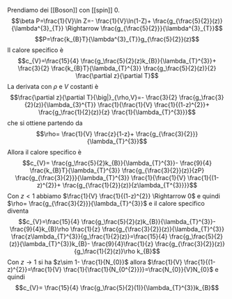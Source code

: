 Prendiamo dei [[Boson]] con [[spin]] 0.
$$\beta P=\frac{1}{V}\ln Z=- \frac{1}{V}\ln(1-Z)+ \frac{g_{\frac{5}{2}}(z)}{\lambda^{3}_{T}} \Rightarrow \frac{g_{\frac{5}{2}}}{\lambda^{3}_{T}}$$
$$P=\frac{k_{B}T}{\lambda^{3}_{T}}g_{\frac{5}{2}}(z)$$
Il calore specifico è
$$c_{V}=\frac{15}{4} \frac{g_\frac{5}{2}(z)k_{B}}{\lambda_{T}^{3}}+ \frac{3}{2} \frac{k_{B}T}{\lambda_{T}^{3}} \frac{g_\frac{5}{2}(z)}{2} \frac{\partial z}{\partial T}$$
La derivata con $\rho$ e $V$ costanti è
$$\frac{\partial z}{\partial T}{\big|}_{\rho,V}=- \frac{3}{2} \frac{g_\frac{3}{2}(z)}{\lambda_{3}^{T}} \frac{1}{\frac{1}{V} \frac{1}{(1-z)^{2}}+ \frac{g_\frac{1}{2}(z)}{z} \frac{1}{\lambda_{T}^{3}}}$$
che si ottiene partendo da
$$\rho= \frac{1}{V} \frac{z}{1-z}+ \frac{g_{\frac{3}{2}}}{\lambda_{T}^{3}}$$
Allora il calore specifico è
$$c_{V}= \frac{g_\frac{5}{2}k_{B}}{\lambda_{T}^{3}}- \frac{9}{4} \frac{k_{B}T}{\lambda_{T}^{3}} \frac{g_{\frac{3}{2}}(z)}{zP} \frac{g_{\frac{3}{2}}}{\lambda_{T}^{3}} \frac{1}{\frac{1}{V} \frac{1}{(1-z)^{2}}+ \frac{g_{\frac{1}{2}}(z)}{z\lambda_{T^{3}}}}$$
Con $z<1$ abbiamo $\frac{1}{V} \frac{1}{(1-z)^{2}} \Rightarrow 0$ e quindi $\rho= \frac{g_{\frac{3}{2}}}{\lambda_{T}^{3}}$ e il calore specifico diventa
$$c_{V}=\frac{15}{4} \frac{g_\frac{5}{2}(z)k_{B}}{\lambda_{T}^{3}}- \frac{9}{4}k_{B}\rho \frac{1}{z} \frac{g_{\frac{3}{2}}(z)}{\lambda_{T}^{3}} \frac{z\lambda_{T}^{3}}{g_\frac{1}{2}(z)}=\frac{15}{4} \frac{g_\frac{5}{2}(z)}{\lambda_{T}^{3}}k_{B}- \frac{9}{4}\frac{1}{z} \frac{g_{\frac{3}{2}}(z)}{g_\frac{1}{2}(z)}\rho k_{B}$$
Con $z \rightarrow 1$ si ha $z\sim 1- \frac{1}{N_{0}}$ allora $\frac{1}{V} \frac{1}{(1-z)^{2}}=\frac{1}{V} \frac{1}{\frac{1}{N_{0^{2}}}}=\frac{N_{0}}{V}N_{0}$ e quindi
$$c_{V}= \frac{15}{4} \frac{g_\frac{5}{2}(1)}{\lambda_{T}^{3}}k_{B}$$
